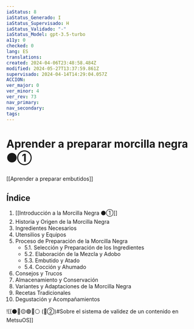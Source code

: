 ```yaml
---
iaStatus: 8
iaStatus_Generado: I
iaStatus_Supervisado: H
iaStatus_Validado: "-"
iaStatus_Model: gpt-3.5-turbo
a11y: 0
checked: 0
lang: ES
translations: 
created: 2024-04-06T23:48:58.484Z
modified: 2024-05-27T13:37:59.861Z
supervisado: 2024-04-14T14:29:04.057Z
ACCION: 
ver_major: 0
ver_minor: 4
ver_rev: 73
nav_primary: 
nav_secondary: 
tags:
---
```

# Aprender a preparar morcilla negra ⚫①

[[Aprender a preparar embutidos]]

## Índice

1. [[Introducción a la Morcilla Negra ⚫①]]
2. Historia y Origen de la Morcilla Negra
3. Ingredientes Necesarios
4. Utensilios y Equipos
5. Proceso de Preparación de la Morcilla Negra
   - 5.1. Selección y Preparación de los Ingredientes
   - 5.2. Elaboración de la Mezcla y Adobo
   - 5.3. Embutido y Atado
   - 5.4. Cocción y Ahumado
6. Consejos y Trucos
7. Almacenamiento y Conservación
8. Variantes y Adaptaciones de la Morcilla Negra
9. Recetas Tradicionales
10. Degustación y Acompañamientos

![[⚫🔴🟡🟢🔵⚪ (🔴②)#Sobre el sistema de validez de un contenido en MetsuOS]]
